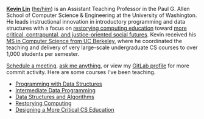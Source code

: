 [**Kevin Lin**](https://kevinl.info/about/) ([he/him](https://www.mypronouns.org/he-him)) is an Assistant Teaching Professor in the Paul G. Allen School of Computer Science & Engineering at the University of Washington. He leads instructional innovation in introductory programming and data structures with a focus on [restorying computing education](https://kevinl.info/cs-ed/) toward [more critical, contrapuntal, and justice-oriented social futures](https://kevinl.info/do-abstractions-have-politics/). Kevin received his [MS in Computer Science from UC Berkeley](https://www2.eecs.berkeley.edu/Pubs/TechRpts/2019/EECS-2019-99.html), where he coordinated the teaching and delivery of very large-scale undergraduate CS courses to over 1,000 students per semester.

[Schedule a meeting](https://kevinl.info/meet/), [ask me anything](https://github.com/kevinlin1/kevinlin1/discussions), or view my [GitLab profile](https://gitlab.cs.washington.edu/kevinl) for more commit activity. Here are some courses I've been teaching.

- [Programming with Data Structures](https://courses.cs.washington.edu/courses/cse143/20au/)
- [Intermediate Data Programming](https://courses.cs.washington.edu/courses/cse163/21sp/)
- [Data Structures and Algorithms](https://courses.cs.washington.edu/courses/cse373/21su/)
- [Restorying Computing](https://courses.cs.washington.edu/courses/cse390ha/20au/)
- [Designing a More Critical CS Education](https://canvas.uw.edu/courses/1475575)
